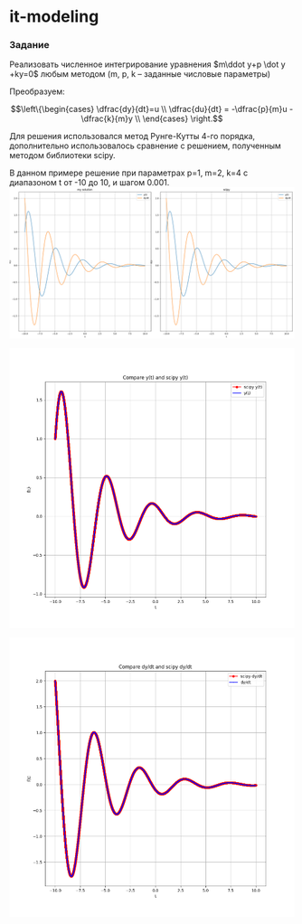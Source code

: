 # it-modeling
### Задание
Реализовать численное интегрирование уравнения $m\ddot y+p \dot y +ky=0$ любым методом (m, p, k – заданные числовые параметры)

Преобразуем:

$$\left\{\begin{cases} \dfrac{dy}{dt}=u \\
\dfrac{du}{dt} = -\dfrac{p}{m}u - \dfrac{k}{m}y \\ \end{cases} \right.$$

Для решения использовался метод Рунге-Кутты 4-го порядка, дополнительно использовалось сравнение с решением, полученным методом библиотеки scipy.

В данном примере решение при параметрах p=1, m=2, k=4 c диапазоном t от -10 до 10, и шагом 0.001.
![Мое решение и решение scipy](all.png)

![Сравнение y](comp_y.png)

![Сравнение dydt](comp_dydt.png)




